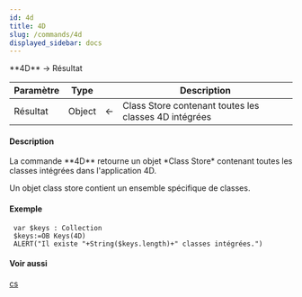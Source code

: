 ```yaml
---
id: 4d
title: 4D
slug: /commands/4d
displayed_sidebar: docs
---
```


<!--REF #_command_.4D.Syntax-->**4D**  -> Résultat<!-- END REF-->
<!--REF #_command_.4D.Params-->
| Paramètre | Type |  | Description |
| --- | --- | --- | --- |
| Résultat | Object | &larr; | Class Store contenant toutes les classes 4D intégrées |

<!-- END REF-->

#### Description 

<!--REF #_command_.4D.Summary-->La commande **4D** retourne un objet *Class Store* contenant toutes les classes intégrées dans l'application 4D.<!-- END REF-->

Un objet class store contient un ensemble spécifique de classes.

#### Exemple 

```4d
 var $keys : Collection
 $keys:=OB Keys(4D)
 ALERT("Il existe "+String($keys.length)+" classes intégrées.")
```

#### Voir aussi 

[cs](cs.md)  